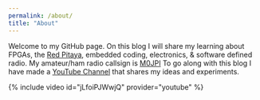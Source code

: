 ```yaml
---
permalink: /about/
title: "About"
---
```


Welcome to my GitHub page. On this blog I will share my learning about FPGAs, the [Red Pitaya](https://www.redpitaya.com/), embedded coding, electronics, & software defined radio. My amateur/ham radio callsign is [M0JPI](https://www.qrz.com/db/M0JPI/)
To go along with this blog I have made a [YouTube Channel](https://www.youtube.com/channel/UCgw-p_E2i3nQuJ85uvOskqA) that shares my ideas and experiments.

{% include video id="jLfoiPJWwjQ" provider="youtube" %}
